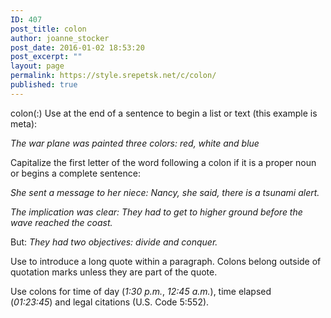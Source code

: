 ```yaml
---
ID: 407
post_title: colon
author: joanne_stocker
post_date: 2016-01-02 18:53:20
post_excerpt: ""
layout: page
permalink: https://style.srepetsk.net/c/colon/
published: true
---
```

colon(:) Use at the end of a sentence to begin a list or text (this example is meta):

<em>The war plane was painted three colors: red, white and blue</em>

Capitalize the first letter of the word following a colon if it is a proper noun or begins a complete sentence:

<em>She sent a message to her niece: Nancy, she said, there is a tsunami alert.</em>

<em>The implication was clear: They had to get to higher ground before the wave reached the coast.</em>

But: <em>They had two objectives: divide and conquer.</em>

Use to introduce a long quote within a paragraph. Colons belong outside of quotation marks unless they are part of the quote.

Use colons for time of day (<em>1:30</em> <em>p.m.</em>,<em> 12:45 a.m.</em>), time elapsed (<em>01:23:45</em>) and legal citations (U.S. Code 5:552).